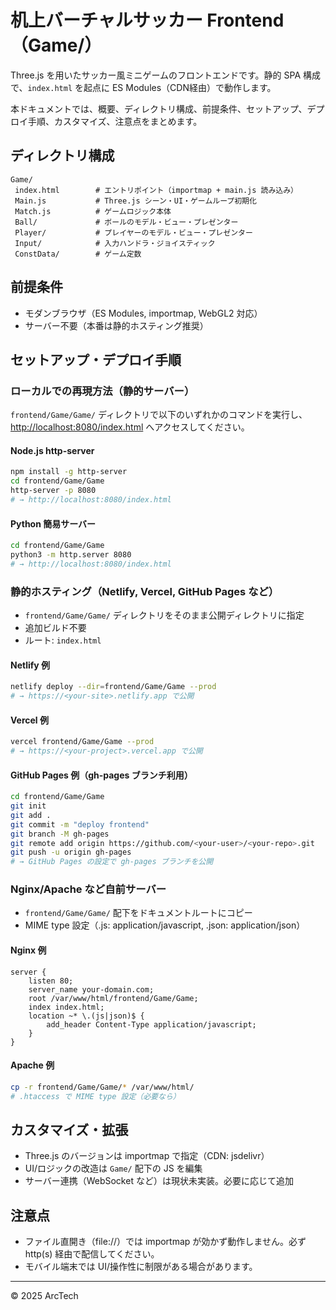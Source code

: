 
# 机上バーチャルサッカー Frontend（Game/）

Three.js を用いたサッカー風ミニゲームのフロントエンドです。静的 SPA 構成で、`index.html` を起点に ES Modules（CDN経由）で動作します。

本ドキュメントでは、概要、ディレクトリ構成、前提条件、セットアップ、デプロイ手順、カスタマイズ、注意点をまとめます。

## ディレクトリ構成

```text
Game/
 index.html        # エントリポイント（importmap + main.js 読み込み）
 Main.js           # Three.js シーン・UI・ゲームループ初期化
 Match.js          # ゲームロジック本体
 Ball/             # ボールのモデル・ビュー・プレゼンター
 Player/           # プレイヤーのモデル・ビュー・プレゼンター
 Input/            # 入力ハンドラ・ジョイスティック
 ConstData/        # ゲーム定数
```

## 前提条件

- モダンブラウザ（ES Modules, importmap, WebGL2 対応）
- サーバー不要（本番は静的ホスティング推奨）

## セットアップ・デプロイ手順

### ローカルでの再現方法（静的サーバー）

`frontend/Game/Game/` ディレクトリで以下のいずれかのコマンドを実行し、 <http://localhost:8080/index.html> へアクセスしてください。

#### Node.js http-server

```bash
npm install -g http-server
cd frontend/Game/Game
http-server -p 8080
# → http://localhost:8080/index.html
```

#### Python 簡易サーバー

```bash
cd frontend/Game/Game
python3 -m http.server 8080
# → http://localhost:8080/index.html
```

### 静的ホスティング（Netlify, Vercel, GitHub Pages など）

- `frontend/Game/Game/` ディレクトリをそのまま公開ディレクトリに指定
- 追加ビルド不要
- ルート: `index.html`

#### Netlify 例

```bash
netlify deploy --dir=frontend/Game/Game --prod
# → https://<your-site>.netlify.app で公開
```

#### Vercel 例

```bash
vercel frontend/Game/Game --prod
# → https://<your-project>.vercel.app で公開
```

#### GitHub Pages 例（gh-pages ブランチ利用）

```bash
cd frontend/Game/Game
git init
git add .
git commit -m "deploy frontend"
git branch -M gh-pages
git remote add origin https://github.com/<your-user>/<your-repo>.git
git push -u origin gh-pages
# → GitHub Pages の設定で gh-pages ブランチを公開
```

### Nginx/Apache など自前サーバー

- `frontend/Game/Game/` 配下をドキュメントルートにコピー
- MIME type 設定（.js: application/javascript, .json: application/json）

#### Nginx 例

```nginx
server {
    listen 80;
    server_name your-domain.com;
    root /var/www/html/frontend/Game/Game;
    index index.html;
    location ~* \.(js|json)$ {
        add_header Content-Type application/javascript;
    }
}
```

#### Apache 例

```bash
cp -r frontend/Game/Game/* /var/www/html/
# .htaccess で MIME type 設定（必要なら）
```

## カスタマイズ・拡張

- Three.js のバージョンは importmap で指定（CDN: jsdelivr）
- UI/ロジックの改造は `Game/` 配下の JS を編集
- サーバー連携（WebSocket など）は現状未実装。必要に応じて追加

## 注意点

- ファイル直開き（file://）では importmap が効かず動作しません。必ず http(s) 経由で配信してください。
- モバイル端末では UI/操作性に制限がある場合があります。

---

© 2025 ArcTech
